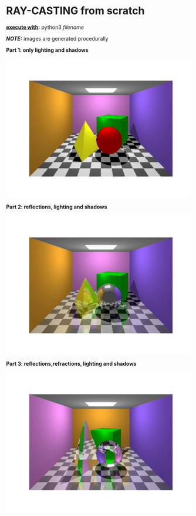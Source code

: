 RAY-CASTING from scratch
=

**<u>execute with</u>:** python3 *filename*

***NOTE:*** images are generated procedurally

**Part 1: only lighting and shadows**

![Image of Yaktocat](https://raw.githubusercontent.com/VisveshS/Ray-Casting-implementation-from-scratch/master/RayCasting/Part1.png)

**Part 2: reflections, lighting and shadows**


![Image of Yaktocat](https://raw.githubusercontent.com/VisveshS/Ray-Casting-implementation-from-scratch/master/RayCasting/Part2.png)

**Part 3: reflections,refractions, lighting and shadows**

![Image of Yaktocat](https://raw.githubusercontent.com/VisveshS/Ray-Casting-implementation-from-scratch/master/RayCasting/Part3.png)

